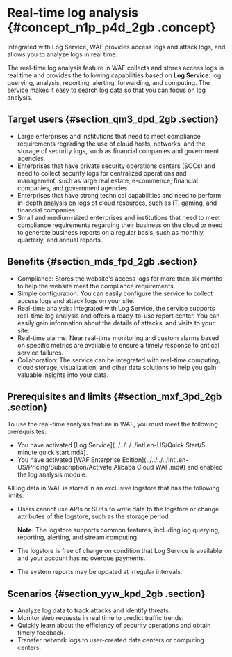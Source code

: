 # Real-time log analysis {#concept_n1p_p4d_2gb .concept}

Integrated with Log Service, WAF provides access logs and attack logs, and allows you to analyze logs in real time.

The real-time log analysis feature in WAF collects and stores access logs in real time and provides the following capabilities based on **Log Service**: log querying, analysis, reporting, alerting, forwarding, and computing. The service makes it easy to search log data so that you can focus on log analysis.

## Target users {#section_qm3_dpd_2gb .section}

-   Large enterprises and institutions that need to meet compliance requirements regarding the use of cloud hosts, networks, and the storage of security logs, such as financial companies and government agencies.
-   Enterprises that have private security operations centers \(SOCs\) and need to collect security logs for centralized operations and management, such as large real estate, e-commence, financial companies, and government agencies.
-   Enterprises that have strong technical capabilities and need to perform in-depth analysis on logs of cloud resources, such as IT, gaming, and financial companies.
-   Small and medium-sized enterprises and institutions that need to meet compliance requirements regarding their business on the cloud or need to generate business reports on a regular basis, such as monthly, quarterly, and annual reports.

## Benefits {#section_mds_fpd_2gb .section}

-   Compliance: Stores the website's access logs for more than six months to help the website meet the compliance requirements.
-   Simple configuration: You can easily configure the service to collect access logs and attack logs on your site.
-   Real-time analysis: Integrated with Log Service, the service supports real-time log analysis and offers a ready-to-use report center. You can easily gain information about the details of attacks, and visits to your site.
-   Real-time alarms: Near real-time monitoring and custom alarms based on specific metrics are available to ensure a timely response to critical service failures.
-   Collaboration: The service can be integrated with real-time computing, cloud storage, visualization, and other data solutions to help you gain valuable insights into your data.

## Prerequisites and limits {#section_mxf_3pd_2gb .section}

To use the real-time analysis feature in WAF, you must meet the following prerequisites:

-   You have activated [Log Service](../../../../intl.en-US/Quick Start/5-minute quick start.md#).
-   You have activated [WAF Enterprise Edition](../../../../intl.en-US/Pricing/Subscription/Activate Alibaba Cloud WAF.md#) and enabled the log analysis module.

All log data in WAF is stored in an exclusive logstore that has the following limits:

-   Users cannot use APIs or SDKs to write data to the logstore or change attributes of the logstore, such as the storage period.

    **Note:** The logstore supports common features, including log querying, reporting, alerting, and stream computing.

-   The logstore is free of charge on condition that Log Service is available and your account has no overdue payments.
-   The system reports may be updated at irregular intervals.

## Scenarios {#section_yyw_kpd_2gb .section}

-   Analyze log data to track attacks and identify threats.
-   Monitor Web requests in real time to predict traffic trends.
-   Quickly learn about the efficiency of security operations and obtain timely feedback.
-   Transfer network logs to user-created data centers or computing centers.

